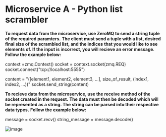 # Microservice A - Python list scrambler

**To request data from the microservice, use ZeroMQ to send a string tuple of the required paramters.**
**The client must send a tuple with a list, desired final size of the scrambled list, and the indices**
**that you would like to see elements of. If the input is incorrect, you will recieve an error message.**
**Follow the example below:**

context =zmq.Context()
socket = context.socket(zmq.REQ)
socket.connect("tcp://localhost:5555")

content = "([element1, element2, element3, ...], size_of_result, (index1, index2, ...))"
socket.send_string(content)

**To recieve data from the microservice, use the receive method of the socket created in the request.**
**The data must then be decoded which will be represented as a string. The string can be parsed into their respective data types.**
**Follow the example below:**

message = socket.recv()
string_message = message.decode()

![image](https://github.com/user-attachments/assets/4c190481-de24-43aa-b59d-6261bf96ba71)

